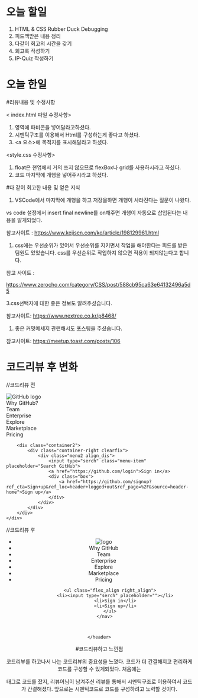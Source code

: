 # 오늘 할일

1. HTML & CSS Rubber Duck Debugging
2. 피드백받은 내용 정리
3. 다같이 회고의 시간을 갖기
4. 회고록 작성하기
5. IP-Quiz 작성하기


# 오늘 한일


#리뷰내용 및 수정사항

< index.html 파일 수정사항>

1. <Head>영역에 파비콘을 넣어달라고하셨다.
2. 시멘틱구조를 이용해서 Html를 구성하는게 좋다고 하셨다.
3. <a 요소>에 목적지를 표시해달라고 하셨다.

<style.css 수정사항>

1. float은 현업에서 거의 쓰지 않으므로 flexBox나 grid를 사용하시라고 하셨다.
2. 코드 마지막에 개행을 넣어주시라고 하셨다.


#다 같이 회고한 내용 및 얻은 지식

1. VSCode에서 마지막에 개행을 하고 저장을하면 개행이 사라진다는 질문이 나왔다.

vs code 설정에서 insert final newline를 on해주면 개행이 자동으로 삽입된다는 내용을 알게되었다.

참고사이트 : https://www.kejisen.com/ko/article/198129961.html

1. css에는 우선순위가 있어서 우선순위를 지키면서 작업을 해야한다는 피드를 받은 팀원도 있었습니다. css를 우선순위로 작업하지 않으면 적용이 되지않는다고 합니다.

참고 사이트 :

https://www.zerocho.com/category/CSS/post/588cb95ca63e64132496a5d5

3.css선택자에 대한 좋은 정보도 알려주셨습니다.

참고사이트: https://www.nextree.co.kr/p8468/

1. 좋은 커밋메세지 관련해서도 포스팅을 주셨습니다.

참고사이트: https://meetup.toast.com/posts/106

# 코드리뷰 후 변화

//코드리뷰 전

<body>
    <div class="header">
        <div class="container">
            <div class="container-left clearfix">
                <div class="logo">
                    <img src="https://heropcode.github.io/GitHub-Responsive/img/logo.svg" alt="GitHub logo">
                </div>
                <div class="menu">
                    <div class="menu-item menu_align">Why GitHub?</div>
                    <div class="menu-item menu_align">Team</div>
                    <div class="menu-item menu_align">Enterprise</div>
                    <div class="menu-item">Explore</div>
                    <div class="menu-item">Marketplace</div>
                    <div class="menu-item">Pricing</div>
                </div>
            </div>
        </div>

        <div class="container2">
            <div class="container-right clearfix">
                <div class="menu2 align_dis">
                    <input type="serch" class="menu-item" placeholder="Search GitHub">
                    <a href="https://github.com/login">Sign in</a>
                    <div class="box">
                        <a href="https://github.com/signup?ref_cta=Sign+up&ref_loc=header+logged+out&ref_page=%2F&source=header-home">Sign up</a>
                    </div>
                </div>
            </div>
        </div>
    </div>
</body>

//코드리뷰 후

<!DOCTYPE html>
<html lang="en">
<head>
    <meta charset="UTF-8">
    <meta http-equiv="X-UA-Compatible" content="IE=edge">
    <meta name="viewport" content="width=device-width, initial-scale=1.0">
    <title>Homework_week1</title>
    <link rel="stylesheet" href="css/style.css">
    <link rel="gitHub icon" sizes="144*144" href="https://heropcode.github.io/GitHub-Responsive/img/logo.svg" type="image/x-icon" >
</head>
<body>
    <header>
        <nav class="menu">
                <ul class="flex_align left_align">
                    <li><img src="https://heropcode.github.io/GitHub-Responsive/img/logo.svg" alt="logo"></li>
                    <li>Why GitHub</li>
                    <li>Team</li>
                    <li>Enterprise</li>
                    <li>Explore</li>
                    <li>Marketplace</li>
                    <li>Pricing</li>
                </ul>


            <ul class="flex_align right_align">
                <li><input type="serch" placeholder=""></li>
                <li>Sign in</li>
                <li>Sign up</li>
            </ul>
        </nav>



    </header>



</body>
</html>

#코드리뷰하고 느낀점

코드리뷰를 하고나서 나는 코드리뷰의 중요성을 느꼈다. 코드가 더 간결해지고
편리하게 코드를 구성할 수 있게되었다. 처음에는 <div>태그로 코드를 잤지,
리뷰어님이 남겨주신 리뷰를 통해서 시멘틱구조로 이용하여서 코드가 간결해졌다.
앞으로는 시멘틱코드로 코드를 구성하려고 노력할 것이다.

